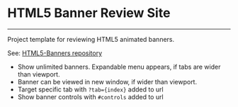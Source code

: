 # HTML5 Banner Review Site

-----

Project template for reviewing HTML5 animated banners.

See: [HTML5-Banners repository](https://github.com/misega/HTML5-Banners)

* Show unlimited banners. Expandable menu appears, if tabs are wider than viewport.
* Banner can be viewed in new window, if wider than viewport.
* Target specific tab with `?tab={index}` added to url
* Show banner controls with `#controls` added to url
